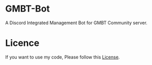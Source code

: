 # GMBT-Bot

A Discord Integrated Management Bot for GMBT Community server.

# Licence

If you want to use my code, Please follow this [License](LICENSE).
